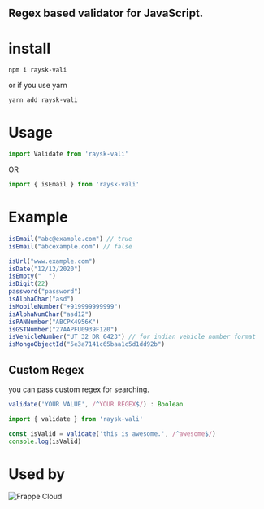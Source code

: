 
## Regex based validator for JavaScript.

# install

```
npm i raysk-vali

```
or if you use yarn
```
yarn add raysk-vali

```

# Usage

```javascript
import Validate from 'raysk-vali'
```
OR
```javascript
import { isEmail } from 'raysk-vali'
```

# Example

```javascript
isEmail("abc@example.com") // true
isEmail("abcexample.com") // false

isUrl("www.example.com")
isDate("12/12/2020")
isEmpty("  ")
isDigit(22)
password("password")
isAlphaChar("asd")
isMobileNumber("+919999999999")
isAlphaNumChar("asd12")
isPANNumber("ABCPK4956K")
isGSTNumber("27AAPFU0939F1Z0")
isVehicleNumber("UT 32 DR 6423") // for indian vehicle number format
isMongoObjectId("5e3a7141c65baa1c5d1dd92b")
```


## Custom Regex
you can pass custom regex for searching.

```js
validate('YOUR VALUE', /^YOUR REGEX$/) : Boolean
```

```javascript
import { validate } from 'raysk-vali'

const isValid = validate('this is awesome.', /^awesome$/)
console.log(isValid)

```

# Used by
![Frappe Cloud](https://user-images.githubusercontent.com/33181670/184239434-1e83177b-559e-4ae3-9beb-9728bc3d7186.png)


